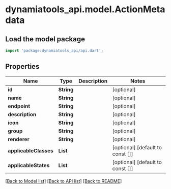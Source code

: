 # dynamiatools_api.model.ActionMetadata

## Load the model package
```dart
import 'package:dynamiatools_api/api.dart';
```

## Properties
Name | Type | Description | Notes
------------ | ------------- | ------------- | -------------
**id** | **String** |  | [optional] 
**name** | **String** |  | [optional] 
**endpoint** | **String** |  | [optional] 
**description** | **String** |  | [optional] 
**icon** | **String** |  | [optional] 
**group** | **String** |  | [optional] 
**renderer** | **String** |  | [optional] 
**applicableClasses** | **List<String>** |  | [optional] [default to const []]
**applicableStates** | **List<String>** |  | [optional] [default to const []]

[[Back to Model list]](../README.md#documentation-for-models) [[Back to API list]](../README.md#documentation-for-api-endpoints) [[Back to README]](../README.md)


